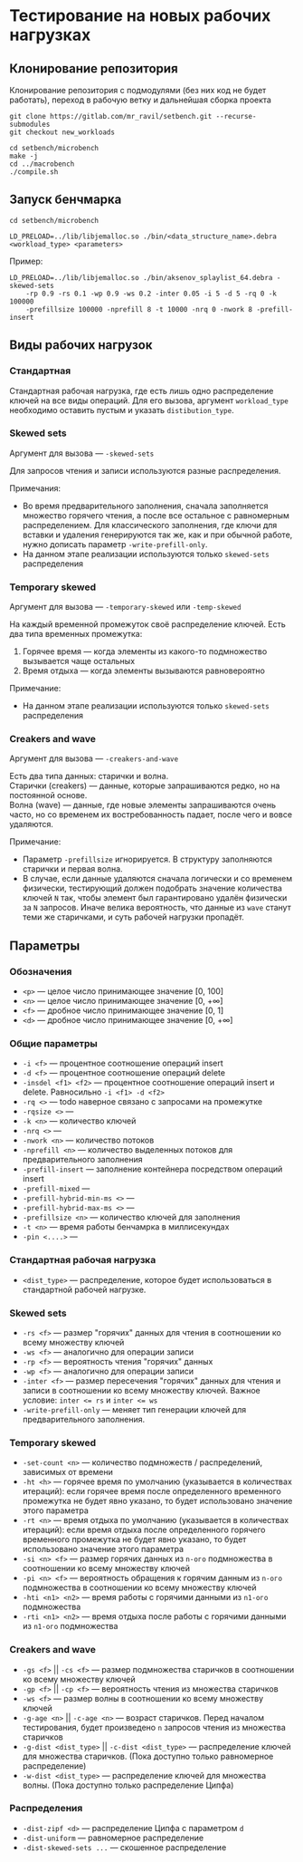 # Тестирование на новых рабочих нагрузках

## Клонирование репозитория

Клонирование репозитория с подмодулями (без них код не будет работать), 
переход в рабочую ветку и дальнейшая сборка проекта  

```
git clone https://gitlab.com/mr_ravil/setbench.git --recurse-submodules
git checkout new_workloads

cd setbench/microbench
make -j
cd ../macrobench
./compile.sh
```

## Запуск бенчмарка

```
cd setbench/microbench

LD_PRELOAD=../lib/libjemalloc.so ./bin/<data_structure_name>.debra <workload_type> <parameters>
```

Пример:
```
LD_PRELOAD=../lib/libjemalloc.so ./bin/aksenov_splaylist_64.debra -skewed-sets 
    -rp 0.9 -rs 0.1 -wp 0.9 -ws 0.2 -inter 0.05 -i 5 -d 5 -rq 0 -k 100000 
    -prefillsize 100000 -nprefill 8 -t 10000 -nrq 0 -nwork 8 -prefill-insert 
```

## Виды рабочих нагрузок

### Стандартная 

Стандартная рабочая нагрузка, где есть лишь одно распределение ключей на все виды операций. 
Для его вызова, аргумент `workload_type` необходимо оставить пустым и указать `distibution_type`.

### Skewed sets

Аргумент для вызова — `-skewed-sets`

Для запросов чтения и записи используются разные распределения.

Примечания:
+ Во время предварительного заполнения, сначала заполняется множество горячего чтения, а после все остальное с равномерным распределением.
Для классического заполнения, где ключи для вставки и удаления генерируются так же, как и при обычной работе, нужно дописать параметр `-write-prefill-only`. 
+ На данном этапе реализации используются только `skewed-sets` распределения 

[//]: # (При использовании скошенных распределений, )
[//]: # (для контролирования пересечения "горячих" данных для операций чтения и записи )

### Temporary skewed

Аргумент для вызова — `-temporary-skewed` или `-temp-skewed`

На каждый временной промежуток своё распределение ключей. 
Есть два типа временных промежутка:
1. Горячее время — когда элементы из какого-то подмножество
вызывается чаще остальных
2. Время отдыха — когда элементы вызываются равновероятно

Примечание:
+ На данном этапе реализации используются только `skewed-sets` распределения

### Сreakers and wave

Аргумент для вызова — `-creakers-and-wave`

Есть два типа данных: старички и волна.  
Старички (creakers) — данные, которые запрашиваются редко, но на постоянной основе.  
Волна (wave) — данные, где новые элементы запрашиваются очень часто, 
но со временем их востребованность падает, после чего и вовсе удаляются.

Примечание: 
+ Параметр `-prefillsize` игнорируется. В структуру заполняются старички и первая волна.
+ В случае, если данные удаляются сначала логически и со временем физически, 
тестирующий должен подобрать значение количества ключей `N` так, 
чтобы элемент был гарантировано удалён физически за `N` запросов.
Иначе велика вероятность, что данные из `wave` станут теми же старичками, 
и суть рабочей нагрузки пропадёт.



## Параметры

### Обозначения

+ `<p>` — целое число принимающее значение [0, 100]
+ `<n>` — целое число принимающее значение [0, +∞] 
+ `<f>` — дробное число принимающее значение [0, 1]
+ `<d>` — дробное число принимающее значение [0, +∞]

[//]: # (+ `<p>` —)

[//]: # ($+\infty$+∞)


### Общие параметры 

+ `-i <f>` — процентное соотношение операций insert
+ `-d <f>` — процентное соотношение операций delete
+ `-insdel <f1> <f2>` — процентное соотношение операций insert и delete. 
Равносильно `-i <f1> -d <f2>` 
+ `-rq <>` — todo наверное связано с запросами на промежутке
+ `-rqsize <>` —
+ `-k <n>` — количество ключей 
+ `-nrq <>` —
+ `-nwork <n>` — количество потоков
+ `-nprefill <n>` — количество выделенных потоков для предварительного заполнения 
+ `-prefill-insert` — заполнение контейнера посредством операций insert 
+ `-prefill-mixed` —
+ `-prefill-hybrid-min-ms <>` —
+ `-prefill-hybrid-max-ms <>` —
+ `-prefillsize <n>` — количество ключей для заполнения 
+ `-t <n>` — время работы бенчамрка в миллисекундах 
+ `-pin <....>` — 

### Стандартная рабочая нагрузка

+ `<dist_type>` — распределение, 
которое будет использоваться в стандартной рабочей нагрузке.

  
### Skewed sets

+ `-rs <f>` — размер "горячих" данных для чтения в соотношении ко всему множеству ключей
+ `-ws <f>` — аналогично для операции записи
+ `-rp <f>` — вероятность чтения "горячих" данных
+ `-wp <f>` — аналогично для операции записи
+ `-inter <f>` — размер пересечения "горячих" данных для чтения и записи
в соотношении ко всему множеству ключей. Важное условие: `inter <= rs` и `inter <= ws`
+ `-write-prefill-only` — меняет тип генерации ключей для предварительного заполнения. 

### Temporary skewed

+ `-set-count <n>` — количество подмножеств / распределений, зависимых от времени
+ `-ht <h>` — горячее время по умолчанию (указывается в количествах итераций):
если горячее время после определенного временного промежутка не будет явно указано,
то будет использовано значение этого параметра
+ `-rt <n>` — время отдыха по умолчанию (указывается в количествах итераций): 
если время отдыха после определенного горячего временного промежутка не будет явно указано, 
то будет использовано значение этого параметра
+ `-si <n> <f>` — размер горячих данных из `n-ого` подмножества 
в соотношении ко всему множеству ключей
+ `-pi <n> <f>` — вероятность обращения к горячим данным из `n-ого` подмножества
в соотношении ко всему множеству ключей
+ `-hti <n1> <n2>` — время работы с горячими данными из `n1-ого` подмножества
+ `-rti <n1> <n2>` — время отдыха после работы с горячими данными из `n1-ого` подмножества

### Creakers and wave

+ `-gs <f>` || `-cs <f>` — размер подмножества старичков 
в соотношении ко всему множеству ключей
+ `-gp <f>` || `-cp <f>` — вероятность чтения из множества старичков
+ `-ws <f>` — размер волны в соотношении ко всему множеству ключей
+ `-g-age <n>` || `-c-age <n>` — возраст старичков. 
Перед началом тестирования, будет произведено `n` запросов чтения 
из множества старичков
+ `-g-dist <dist_type>` || `-c-dist <dist_type>` — распределение ключей 
для множества старичков. 
(Пока доступно только равномерное распределение)
+ `-w-dist <dist_type>` — распределение ключей
для множества волны. (Пока доступно только распределение Ципфа)


### Распределения

+ `-dist-zipf <d>` — распределение Ципфа с параметром `d`
+ `-dist-uniform` — равномерное распределение
+ `-dist-skewed-sets ...` — скошенное распределение

